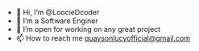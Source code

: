 - 👋 Hi, I’m @LoocieDcoder
- 👀 I’m a Software Enginer
- 💞️ I’m open for working on any great project
- 📫 How to reach me quaysonlucyofficial@gmail.com

<!---
LoocieDcoder/LoocieDcoder is a ✨ special ✨ repository because its `README.md` (this file) appears on your GitHub profile.
You can click the Preview link to take a look at your changes.
--->
